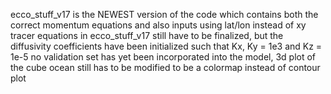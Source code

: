 ecco_stuff_v17 is the NEWEST version of the code which contains both the correct momentum equations and also inputs using lat/lon instead of xy
tracer equations in ecco_stuff_v17 still have to be finalized, but the diffusivity coefficients have been initialized such that Kx, Ky = 1e3 and Kz = 1e-5
no validation set has yet been incorporated into the model, 3d plot of the cube ocean still has to be modified to be a colormap instead of contour plot
